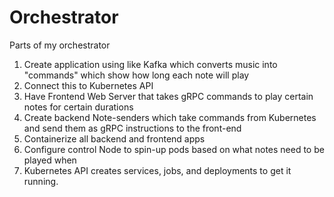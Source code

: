 # Orchestrator
Parts of my orchestrator

1. Create application using like Kafka which converts music into "commands" which show how long each note will play
2. Connect this to Kubernetes API
3. Have Frontend Web Server that takes gRPC commands to play certain notes for certain durations
4. Create backend Note-senders which take commands from Kubernetes and send them as gRPC instructions to the front-end
5. Containerize all backend and frontend apps
6. Configure control Node to spin-up pods based on what notes need to be played when
7. Kubernetes API creates services, jobs, and deployments to get it running.
